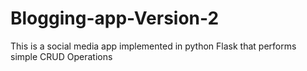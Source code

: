 # Blogging-app-Version-2
This is a social media app implemented in python Flask that performs simple CRUD Operations
